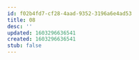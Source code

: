```yaml
---
id: f02b4fd7-cf28-4aad-9352-3196a6e4ad53
title: 08
desc: ''
updated: 1603296636541
created: 1603296636541
stub: false
---
```


